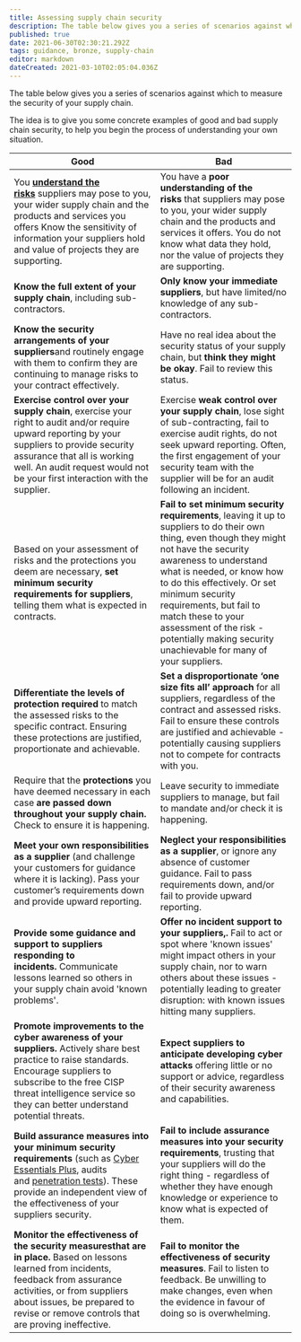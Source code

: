 ```yaml
---
title: Assessing supply chain security
description: The table below gives you a series of scenarios against which to measure the security of your supply chain.
published: true
date: 2021-06-30T02:30:21.292Z
tags: guidance, bronze, supply-chain
editor: markdown
dateCreated: 2021-03-10T02:05:04.036Z
---
```


The table below gives you a series of scenarios against which to measure the security of your supply chain.

The idea is to give you some concrete examples of good and bad supply chain security, to help you begin the process of understanding your own situation.

| **Good** | **Bad** |
| --- | --- |
| You [**understand the risks**](https://www.ncsc.gov.uk/collection/supply-chain-security?curPage=/collection/supply-chain-security/principles-supply-chain-security/understand-the-risks) suppliers may pose to you, your wider supply chain and the products and services you offers Know the sensitivity of information your suppliers hold and value of projects they are supporting. | You have a **poor understanding of the risks** that suppliers may pose to you, your wider supply chain and the products and services it offers. You do not know what data they hold, nor the value of projects they are supporting. |
| **Know the full extent of your supply chain**, including sub-contractors. | **Only know your immediate suppliers**, but have limited/no knowledge of any sub-contractors. |
| **Know the security arrangements of your suppliers**and routinely engage with them to confirm they are continuing to manage risks to your contract effectively. | Have no real idea about the security status of your supply chain, but **think they might be okay**. Fail to review this status. |
| **Exercise control over your supply chain**, exercise your right to audit and/or require upward reporting by your suppliers to provide security assurance that all is working well. An audit request would not be your first interaction with the supplier. | Exercise **weak control over your supply chain**, lose sight of sub-contracting, fail to exercise audit rights, do not seek upward reporting. Often, the first engagement of your security team with the supplier will be for an audit following an incident. |
| Based on your assessment of risks and the protections you deem are necessary, **set minimum security requirements for suppliers**, telling them what is expected in contracts. | **Fail to set minimum security requirements**, leaving it up to suppliers to do their own thing, even though they might not have the security awareness to understand what is needed, or know how to do this effectively. Or set minimum security requirements, but fail to match these to your assessment of the risk - potentially making security unachievable for many of your suppliers. |
| **Differentiate the levels of protection required** to match the assessed risks to the specific contract. Ensuring these protections are justified, proportionate and achievable. | **Set a disproportionate ‘one size fits all’ approach** for all suppliers, regardless of the contract and assessed risks. Fail to ensure these controls are justified and achievable - potentially causing suppliers not to compete for contracts with you. |
| Require that the **protections** you have deemed necessary in each case **are passed down throughout your supply chain.** Check to ensure it is happening. | Leave security to immediate suppliers to manage, but fail to mandate and/or check it is happening. |
| **Meet your own responsibilities as a supplier** (and challenge your customers for guidance where it is lacking). Pass your customer’s requirements down and provide upward reporting. | **Neglect your responsibilities as a supplier**, or ignore any absence of customer guidance. Fail to pass requirements down, and/or fail to provide upward reporting. |
| **Provide some guidance and support to suppliers responding to incidents.** Communicate lessons learned so others in your supply chain avoid 'known problems'. | **Offer no incident support to your suppliers,.** Fail to act or spot where 'known issues' might impact others in your supply chain, nor to warn others about these issues - potentially leading to greater disruption: with known issues hitting many suppliers. |
| **Promote improvements to the cyber awareness of your suppliers.** Actively share best practice to raise standards. Encourage suppliers to subscribe to the free CISP threat intelligence service so they can better understand potential threats. | **Expect suppliers to anticipate developing cyber attacks** offering little or no support or advice, regardless of their security awareness and capabilities. |
| **Build assurance measures into your minimum security requirements** (such as [Cyber Essentials Plus](https://www.cyberessentials.ncsc.gov.uk/getting-certified/), audits and [penetration tests](https://www.ncsc.gov.uk/guidance/penetration-testing)). These provide an independent view of the effectiveness of your suppliers security. | **Fail to include assurance measures into your security requirements**, trusting that your suppliers will do the right thing - regardless of whether they have enough knowledge or experience to know what is expected of them. |
| **Monitor the effectiveness of the security measuresthat are in place.** Based on lessons learned from incidents, feedback from assurance activities, or from suppliers about issues, be prepared to revise or remove controls that are proving ineffective. | **Fail to monitor the effectiveness of security measures**. Fail to listen to feedback. Be unwilling to make changes, even when the evidence in favour of doing so is overwhelming. |